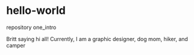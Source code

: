 # hello-world
repository one_intro

Britt saying hi all!
Currently, I am a graphic designer, dog mom, hiker, and camper
